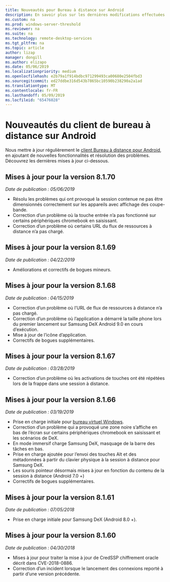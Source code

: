 ```yaml
---
title: Nouveautés pour Bureau à distance sur Android
description: En savoir plus sur les dernières modifications effectuées dans le client Bureau à distance pour Android
ms.custom: na
ms.prod: windows-server-threshold
ms.reviewer: na
ms.suite: na
ms.technology: remote-desktop-services
ms.tgt_pltfrm: na
ms.topic: article
author: lizap
manager: dongill
ms.author: elizapo
ms.date: 05/06/2019
ms.localizationpriority: medium
ms.openlocfilehash: e2b79a1f914bdbc971299493ca00680e2504fbd3
ms.sourcegitcommit: ed27ddbe316d543b7865bc10590b238290a2a1ad
ms.translationtype: MT
ms.contentlocale: fr-FR
ms.lasthandoff: 05/09/2019
ms.locfileid: "65476028"
---
```

# <a name="whats-new-for-the-remote-desktop-client-on-android"></a>Nouveautés du client de bureau à distance sur Android

Nous mettre à jour régulièrement le [client Bureau à distance pour Android](remote-desktop-android.md), en ajoutant de nouvelles fonctionnalités et résolution des problèmes. Découvrez les dernières mises à jour ci-dessous.

## <a name="updates-for-version-8170"></a>Mises à jour pour la version 8.1.70

*Date de publication : 05/06/2019*

- Résolu les problèmes qui ont provoqué la session contenue ne pas être dimensionnés correctement sur les appareils avec affichage des coupe-bande.
- Correction d’un problème où la touche entrée n’a pas fonctionné sur certains périphériques chromebook en saisissant.
- Correction d’un problème où certains URL du flux de ressources à distance n’a pas chargé.

## <a name="updates-for-version-8169"></a>Mises à jour pour la version 8.1.69

*Date de publication : 04/22/2019*

- Améliorations et correctifs de bogues mineurs.

## <a name="updates-for-version-8168"></a>Mises à jour pour la version 8.1.68

*Date de publication : 04/15/2019*

- Correction d’un problème où l’URL de flux de ressources à distance n’a pas chargé.
- Correction d’un problème où l’application a démarré la taille phone lors du premier lancement sur Samsung DeX Android 9.0 en cours d’exécution.
- Mise à jour de l’icône d’application.
- Correctifs de bogues supplémentaires.

## <a name="updates-for-version-8167"></a>Mises à jour pour la version 8.1.67

*Date de publication : 03/28/2019*

- Correction d’un problème où les activations de touches ont été répétées lors de la frappe dans une session à distance.

## <a name="updates-for-version-8166"></a>Mises à jour pour la version 8.1.66

*Date de publication : 03/19/2019*

- Prise en charge initiale pour [bureau virtuel Windows](https://aka.ms/wvd).
- Correction d’un problème qui a provoqué une zone noire s’affiche en bas de l’écran sur certains périphériques chromebook en saisissant et les scénarios de DeX.
- En mode immersif charge Samsung DeX, masquage de la barre des tâches en bas.
- Prise en charge ajoutée pour l’envoi des touches Alt et des métadonnées à partir du clavier physique à la session à distance pour Samsung DeX.
- Les souris pointeur désormais mises à jour en fonction du contenu de la session à distance (Android 7.0 +)
- Correctifs de bogues supplémentaires.

## <a name="updates-for-version-8161"></a>Mises à jour pour la version 8.1.61

*Date de publication : 07/05/2018*

- Prise en charge initiale pour Samsung DeX (Android 8.0 +).

## <a name="updates-for-version-8160"></a>Mises à jour pour la version 8.1.60

*Date de publication : 04/30/2018*

- Mises à jour pour traiter la mise à jour de CredSSP chiffrement oracle décrit dans CVE-2018-0886.
- Correction d’un incident lorsque le lancement des connexions reporté à partir d’une version précédente.
